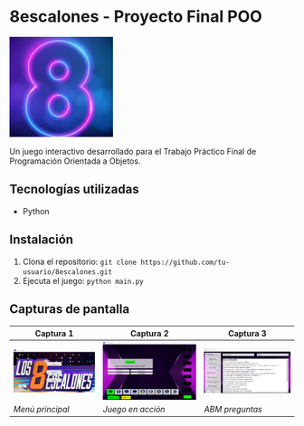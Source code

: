 # 8escalones - Proyecto Final POO

![Logo del proyecto](Images/WindowIcon.png)

Un juego interactivo desarrollado para el Trabajo Práctico Final de Programación Orientada a Objetos.

## Tecnologías utilizadas
- Python

## Instalación
1. Clona el repositorio: `git clone https://github.com/tu-usuario/8escalones.git`
2. Ejecuta el juego: `python main.py`

## Capturas de pantalla
| Captura 1 | Captura 2 | Captura 3 |
|-----------|-----------|-----------|
| ![Imagen 1](Imagenes-ingame/Screenshot_1.png) | ![Imagen 2](Imagenes-ingame/Screenshot_2.png) | ![Imagen 3](Imagenes-ingame/Screenshot_3.png) |
| *Menú principal* | *Juego en acción* | *ABM preguntas* |

